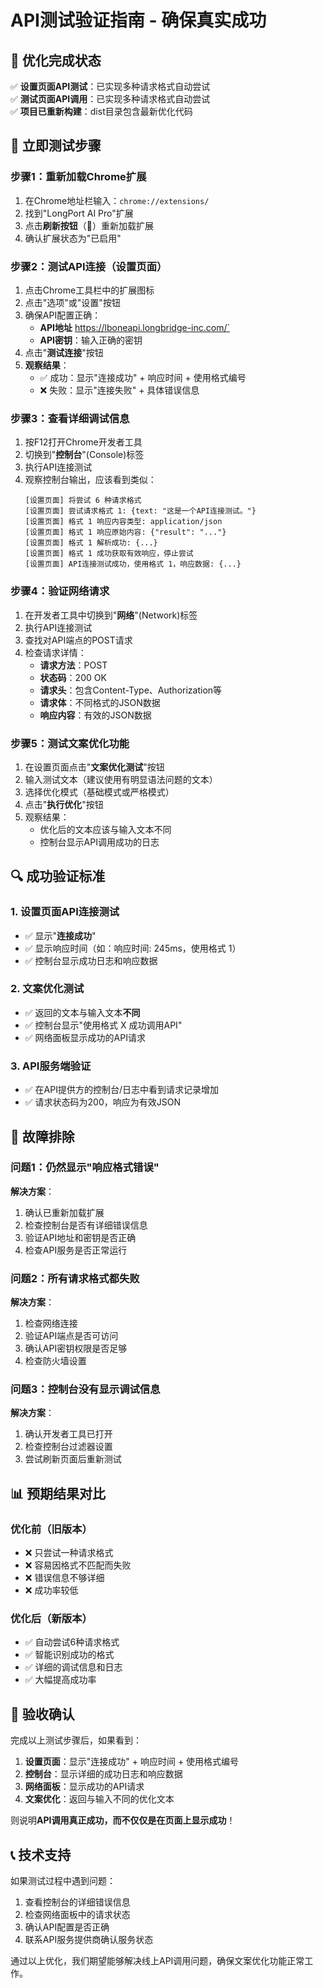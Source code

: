 # API测试验证指南 - 确保真实成功

## 🎯 优化完成状态

✅ **设置页面API测试**：已实现多种请求格式自动尝试  
✅ **测试页面API调用**：已实现多种请求格式自动尝试  
✅ **项目已重新构建**：dist目录包含最新优化代码  

## 🚀 立即测试步骤

### 步骤1：重新加载Chrome扩展
1. 在Chrome地址栏输入：`chrome://extensions/`
2. 找到"LongPort AI Pro"扩展
3. 点击**刷新按钮**（🔄）重新加载扩展
4. 确认扩展状态为"已启用"

### 步骤2：测试API连接（设置页面）
1. 点击Chrome工具栏中的扩展图标
2. 点击"选项"或"设置"按钮
3. 确保API配置正确：
   - **API地址** https://lboneapi.longbridge-inc.com/`
   - **API密钥**：输入正确的密钥
4. 点击"**测试连接**"按钮
5. **观察结果**：
   - ✅ 成功：显示"连接成功" + 响应时间 + 使用格式编号
   - ❌ 失败：显示"连接失败" + 具体错误信息

### 步骤3：查看详细调试信息
1. 按F12打开Chrome开发者工具
2. 切换到"**控制台**"(Console)标签
3. 执行API连接测试
4. 观察控制台输出，应该看到类似：
   ```
   [设置页面] 将尝试 6 种请求格式
   [设置页面] 尝试请求格式 1: {text: "这是一个API连接测试。"}
   [设置页面] 格式 1 响应内容类型: application/json
   [设置页面] 格式 1 响应原始内容: {"result": "..."}
   [设置页面] 格式 1 解析成功: {...}
   [设置页面] 格式 1 成功获取有效响应，停止尝试
   [设置页面] API连接测试成功，使用格式 1，响应数据: {...}
   ```

### 步骤4：验证网络请求
1. 在开发者工具中切换到"**网络**"(Network)标签
2. 执行API连接测试
3. 查找对API端点的POST请求
4. 检查请求详情：
   - **请求方法**：POST
   - **状态码**：200 OK
   - **请求头**：包含Content-Type、Authorization等
   - **请求体**：不同格式的JSON数据
   - **响应内容**：有效的JSON数据

### 步骤5：测试文案优化功能
1. 在设置页面点击"**文案优化测试**"按钮
2. 输入测试文本（建议使用有明显语法问题的文本）
3. 选择优化模式（基础模式或严格模式）
4. 点击"**执行优化**"按钮
5. 观察结果：
   - 优化后的文本应该与输入文本不同
   - 控制台显示API调用成功的日志

## 🔍 成功验证标准

### 1. 设置页面API连接测试
- ✅ 显示"**连接成功**"
- ✅ 显示响应时间（如：响应时间: 245ms，使用格式 1）
- ✅ 控制台显示成功日志和响应数据

### 2. 文案优化测试
- ✅ 返回的文本与输入文本**不同**
- ✅ 控制台显示"使用格式 X 成功调用API"
- ✅ 网络面板显示成功的API请求

### 3. API服务端验证
- ✅ 在API提供方的控制台/日志中看到请求记录增加
- ✅ 请求状态码为200，响应为有效JSON

## 🚨 故障排除

### 问题1：仍然显示"响应格式错误"
**解决方案**：
1. 确认已重新加载扩展
2. 检查控制台是否有详细错误信息
3. 验证API地址和密钥是否正确
4. 检查API服务是否正常运行

### 问题2：所有请求格式都失败
**解决方案**：
1. 检查网络连接
2. 验证API端点是否可访问
3. 确认API密钥权限是否足够
4. 检查防火墙设置

### 问题3：控制台没有显示调试信息
**解决方案**：
1. 确认开发者工具已打开
2. 检查控制台过滤器设置
3. 尝试刷新页面后重新测试

## 📊 预期结果对比

### 优化前（旧版本）
- ❌ 只尝试一种请求格式
- ❌ 容易因格式不匹配而失败
- ❌ 错误信息不够详细
- ❌ 成功率较低

### 优化后（新版本）
- ✅ 自动尝试6种请求格式
- ✅ 智能识别成功的格式
- ✅ 详细的调试信息和日志
- ✅ 大幅提高成功率

## 🎉 验收确认

完成以上测试步骤后，如果看到：
1. **设置页面**：显示"连接成功" + 响应时间 + 使用格式编号
2. **控制台**：显示详细的成功日志和响应数据
3. **网络面板**：显示成功的API请求
4. **文案优化**：返回与输入不同的优化文本

则说明**API调用真正成功，而不仅仅是在页面上显示成功**！

## 📞 技术支持

如果测试过程中遇到问题：
1. 查看控制台的详细错误信息
2. 检查网络面板中的请求状态
3. 确认API配置是否正确
4. 联系API服务提供商确认服务状态

通过以上优化，我们期望能够解决线上API调用问题，确保文案优化功能正常工作。
